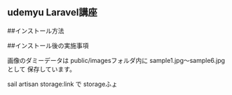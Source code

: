 ## udemyu Laravel講座

##インストール方法

##インストール後の実施事項

画像のダミーデータは
public/imagesフォルダ内に
sample1.jpg〜sample6.jpgとして
保存しています。

sail artisan storage:link で
storageふょ
